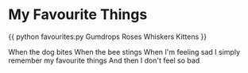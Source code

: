 # My Favourite Things

{{ python favourites.py Gumdrops Roses Whiskers Kittens }}

When the dog bites
When the bee stings
When I'm feeling sad
I simply remember my favourite things
And then I don't feel so bad
